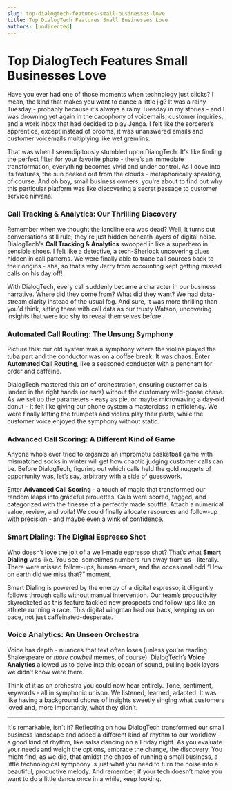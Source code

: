 ```yaml
---
slug: top-dialogtech-features-small-businesses-love
title: Top DialogTech Features Small Businesses Love
authors: [undirected]
---
```



# Top DialogTech Features Small Businesses Love

Have you ever had one of those moments when technology just clicks? I mean, the kind that makes you want to dance a little jig? It was a rainy Tuesday - probably because it’s always a rainy Tuesday in my stories - and I was drowning yet again in the cacophony of voicemails, customer inquiries, and a work inbox that had decided to play Jenga. I felt like the sorcerer’s apprentice, except instead of brooms, it was unanswered emails and customer voicemails multiplying like wet gremlins.

That was when I serendipitously stumbled upon DialogTech. It's like finding the perfect filter for your favorite photo - there’s an immediate transformation, everything becomes vivid and under control. As I dove into its features, the sun peeked out from the clouds - metaphorically speaking, of course. And oh boy, small business owners, you're about to find out why this particular platform was like discovering a secret passage to customer service nirvana.

### Call Tracking & Analytics: Our Thrilling Discovery

Remember when we thought the landline era was dead? Well, it turns out conversations still rule; they're just hidden beneath layers of digital noise. DialogTech's **Call Tracking & Analytics** swooped in like a superhero in sensible shoes. I felt like a detective, a tech-Sherlock uncovering clues hidden in call patterns. We were finally able to trace call sources back to their origins - aha, so that’s why Jerry from accounting kept getting missed calls on his day off!

With DialogTech, every call suddenly became a character in our business narrative. Where did they come from? What did they want? We had data-stream clarity instead of the usual fog. And sure, it was more thrilling than you'd think, sitting there with call data as our trusty Watson, uncovering insights that were too shy to reveal themselves before.

### Automated Call Routing: The Unsung Symphony

Picture this: our old system was a symphony where the violins played the tuba part and the conductor was on a coffee break. It was chaos. Enter **Automated Call Routing**, like a seasoned conductor with a penchant for order and caffeine.

DialogTech mastered this art of orchestration, ensuring customer calls landed in the right hands (or ears) without the customary wild-goose chase. As we set up the parameters - easy as pie, or maybe microwaving a day-old donut - it felt like giving our phone system a masterclass in efficiency. We were finally letting the trumpets and violins play their parts, while the customer voice enjoyed the symphony without static.

### Advanced Call Scoring: A Different Kind of Game

Anyone who’s ever tried to organize an impromptu basketball game with mismatched socks in winter will get how chaotic judging customer calls can be. Before DialogTech, figuring out which calls held the gold nuggets of opportunity was, let’s say, arbitrary with a side of guesswork.

Enter **Advanced Call Scoring** - a touch of magic that transformed our random leaps into graceful pirouettes. Calls were scored, tagged, and categorized with the finesse of a perfectly made soufflé. Attach a numerical value, review, and voila! We could finally allocate resources and follow-up with precision - and maybe even a wink of confidence.

### Smart Dialing: The Digital Espresso Shot

Who doesn’t love the jolt of a well-made espresso shot? That’s what **Smart Dialing** was like. You see, sometimes numbers run away from us—literally. There were missed follow-ups, human errors, and the occasional odd “How on earth did we miss that?” moment.

Smart Dialing is powered by the energy of a digital espresso; it diligently follows through calls without manual intervention. Our team’s productivity skyrocketed as this feature tackled new prospects and follow-ups like an athlete running a race. This digital wingman had our back, keeping us on pace, not just caffeinated-desperate.

### Voice Analytics: An Unseen Orchestra

Voice has depth - nuances that text often loses (unless you're reading Shakespeare or *more cowbell* memes, of course). DialogTech’s **Voice Analytics** allowed us to delve into this ocean of sound, pulling back layers we didn’t know were there.

Think of it as an orchestra you could now hear entirely. Tone, sentiment, keywords - all in symphonic unison. We listened, learned, adapted. It was like having a background chorus of insights sweetly singing what customers loved and, more importantly, what they didn’t.

---

It's remarkable, isn't it? Reflecting on how DialogTech transformed our small business landscape and added a different kind of rhythm to our workflow - a good kind of rhythm, like salsa dancing on a Friday night. As you evaluate your needs and weigh the options, embrace the change, the discovery. You might find, as we did, that amidst the chaos of running a small business, a little technological symphony is just what you need to turn the noise into a beautiful, productive melody. And remember, if your tech doesn’t make you want to do a little dance once in a while, keep looking.